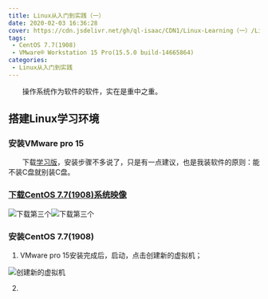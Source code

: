 ```yaml
---
title: Linux从入门到实践（一）
date: 2020-02-03 16:36:28
cover: https://cdn.jsdelivr.net/gh/ql-isaac/CDN1/Linux-Learning（一）/Linux.jpg
tags:
 - CentOS 7.7(1908)
 - VMware® Workstation 15 Pro(15.5.0 build-14665864)
categories:
 - Linux从入门到实践
---
```


　　操作系统作为软件的软件，实在是重中之重。

## 搭建Linux学习环境

### 安装VMware pro 15

　　下载[学习版](https://www.52pojie.cn/thread-1026907-1-1.html)，安装步骤不多说了，只是有一点建议，也是我装软件的原则：能不装C盘就别装C盘。

### [下载CentOS 7.7(1908)系统映像](http://mirrors.aliyun.com/centos/7.7.1908/isos/x86_64/)

![下载第三个](https://cdn.jsdelivr.net/gh/ql-isaac/CDN1/Linux-Learning（一）/下载第三个.png)![下载第三个](下载第三个.png)

### 安装CentOS 7.7(1908)

1. VMware pro 15安装完成后，启动，点击创建新的虚拟机；

![创建新的虚拟机](https://cdn.jsdelivr.net/gh/ql-isaac/CDN1/Linux-Learning（一）/创建新的虚拟机.png)

2. 